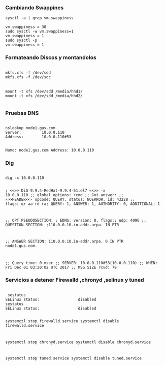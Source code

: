 <h3>Cambiando Swappines</h3>
<code>sysctl -a | grep vm.swappiness
<br>vm.swappiness = 30
sudo sysctl -w vm.swappiness=1
vm.swappiness = 1
sudo sysctl -p 
vm.swappiness = 1
</code>

<h3>Formateando Discos y montandolos </h3>
<code>
mkfs.xfs -f /dev/sdd
mkfs.xfs -f /dev/sdc
</code>
<br>
<code>
mount -t xfs /dev/sdd /media/hhd1/
mount -t xfs /dev/sdd /media/hhd2/
 </code>

<h3> Pruebas DNS </h3>
<code>
nslookup node1.gus.com
Server:         10.0.0.110
Address:        10.0.0.110#53

Name:   node1.gus.com
Address: 10.0.0.110
</code>
<br>
<h3>Dig</h3>
<code>
dig -x 10.0.0.110

; <<>> DiG 9.9.4-RedHat-9.9.4-51.el7 <<>> -x 10.0.0.110
;; global options: +cmd
;; Got answer:
;; ->>HEADER<<- opcode: QUERY, status: NOERROR, id: 43228
;; flags: qr aa rd ra; QUERY: 1, ANSWER: 1, AUTHORITY: 0, ADDITIONAL: 1

;; OPT PSEUDOSECTION:
; EDNS: version: 0, flags:; udp: 4096
;; QUESTION SECTION:
;110.0.0.10.in-addr.arpa.       IN      PTR

;; ANSWER SECTION:
110.0.0.10.in-addr.arpa. 0      IN      PTR     node1.gus.com.

;; Query time: 0 msec
;; SERVER: 10.0.0.110#53(10.0.0.110)
;; WHEN: Fri Dec 01 03:20:02 UTC 2017
;; MSG SIZE  rcvd: 79
</code>
<h3>Servicios a detener <strong>Firewalld ,chronyd ,selinux y tuned</strong></h3>
<code>
 sestatus
SELinux status:                 disabled
sestatus
SELinux status:                 disabled
 
 
systemctl stop firewalld.service
systemctl disable firewalld.service

systemctl stop chronyd.service
systemctl disable chronyd.service

systemctl stop tuned.service
systemctl disable tuned.service

</code>


